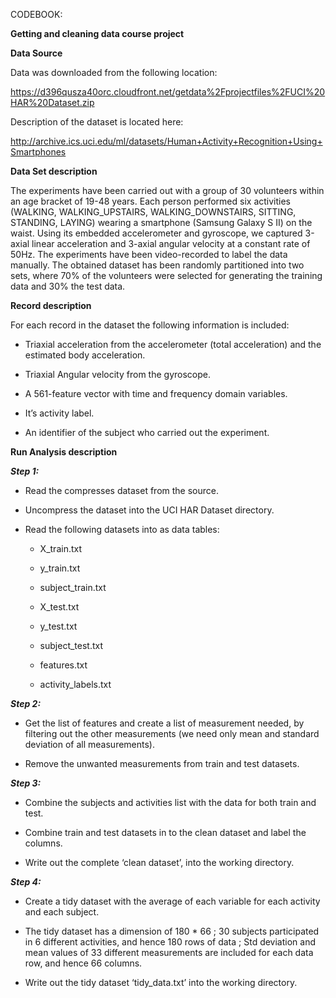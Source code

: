 CODEBOOK:

**Getting and cleaning data course project**

**Data Source**

Data was downloaded from the following location:

https://d396qusza40orc.cloudfront.net/getdata%2Fprojectfiles%2FUCI%20HAR%20Dataset.zip

Description of the dataset is located here:

<http://archive.ics.uci.edu/ml/datasets/Human+Activity+Recognition+Using+Smartphones>

**Data Set description**

The experiments have been carried out with a group of 30 volunteers within an age bracket of 19-48 years. Each person performed six activities (WALKING, WALKING\_UPSTAIRS, WALKING\_DOWNSTAIRS, SITTING, STANDING, LAYING) wearing a smartphone (Samsung Galaxy S II) on the waist. Using its embedded accelerometer and gyroscope, we captured 3-axial linear acceleration and 3-axial angular velocity at a constant rate of 50Hz. The experiments have been video-recorded to label the data manually. The obtained dataset has been randomly partitioned into two sets, where 70% of the volunteers were selected for generating the training data and 30% the test data.

**Record description**

For each record in the dataset the following information is included:

-   Triaxial acceleration from the accelerometer (total acceleration) and the estimated body acceleration.

-   Triaxial Angular velocity from the gyroscope.

-   A 561-feature vector with time and frequency domain variables.

-   It’s activity label.

-   An identifier of the subject who carried out the experiment.

**Run Analysis description**

***Step 1:***

-   Read the compresses dataset from the source.

-   Uncompress the dataset into the UCI HAR Dataset directory.

-   Read the following datasets into as data tables:

    -   X\_train.txt

    -   y\_train.txt

    -   subject\_train.txt

    -   X\_test.txt

    -   y\_test.txt

    -   subject\_test.txt

    -   features.txt

    -   activity\_labels.txt

***Step 2:***

-   Get the list of features and create a list of measurement needed, by filtering out the other measurements (we need only mean and standard deviation of all measurements).

-   Remove the unwanted measurements from train and test datasets.

***Step 3:***

-   Combine the subjects and activities list with the data for both train and test.

-   Combine train and test datasets in to the clean dataset and label the columns.

-   Write out the complete ‘clean dataset’, into the working directory.

***Step 4:***

-   Create a tidy dataset with the average of each variable for each activity and each subject.

-   The tidy dataset has a dimension of 180 \* 66 ; 30 subjects participated in 6 different activities, and hence 180 rows of data ; Std deviation and mean values of 33 different measurements are included for each data row, and hence 66 columns.

-   Write out the tidy dataset ‘tidy\_data.txt’ into the working directory.
